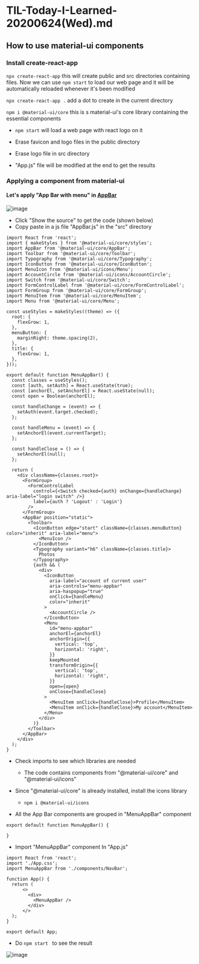 # TIL-Today-I-Learned- 20200624(Wed).md



## How to use material-ui components

### Install create-react-app

`npx create-react-app` this will create public and src directories containing files. Now we can use `npm start` to load our web page and it will be automatically reloaded whenever it's been modified

`npx create-react-app .` add a dot to create in the current directory

`npm i @material-ui/core` this is s material-ui's core library containing the essential components



- `npm start` will load a web page with react logo on it

- Erase favicon and logo files in the public directory
- Erase logo file in src directory
- "App.js" file will be modified at the end to get the results



### Applying a component from material-ui

#### Let's apply "App Bar with menu" in [AppBar](https://material-ui.com/components/app-bar/)

![image](https://user-images.githubusercontent.com/52592748/85570624-77c0c000-b66e-11ea-9372-bed993e93065.png)

- Click "Show the source" to get the code (shown below)
- Copy paste in a js file "AppBar.js" in the "src" directory 

```react
import React from 'react';
import { makeStyles } from '@material-ui/core/styles';
import AppBar from '@material-ui/core/AppBar';
import Toolbar from '@material-ui/core/Toolbar';
import Typography from '@material-ui/core/Typography';
import IconButton from '@material-ui/core/IconButton';
import MenuIcon from '@material-ui/icons/Menu';
import AccountCircle from '@material-ui/icons/AccountCircle';
import Switch from '@material-ui/core/Switch';
import FormControlLabel from '@material-ui/core/FormControlLabel';
import FormGroup from '@material-ui/core/FormGroup';
import MenuItem from '@material-ui/core/MenuItem';
import Menu from '@material-ui/core/Menu';

const useStyles = makeStyles((theme) => ({
  root: {
    flexGrow: 1,
  },
  menuButton: {
    marginRight: theme.spacing(2),
  },
  title: {
    flexGrow: 1,
  },
}));

export default function MenuAppBar() {
  const classes = useStyles();
  const [auth, setAuth] = React.useState(true);
  const [anchorEl, setAnchorEl] = React.useState(null);
  const open = Boolean(anchorEl);

  const handleChange = (event) => {
    setAuth(event.target.checked);
  };

  const handleMenu = (event) => {
    setAnchorEl(event.currentTarget);
  };

  const handleClose = () => {
    setAnchorEl(null);
  };

  return (
    <div className={classes.root}>
      <FormGroup>
        <FormControlLabel
          control={<Switch checked={auth} onChange={handleChange} aria-label="login switch" />}
          label={auth ? 'Logout' : 'Login'}
        />
      </FormGroup>
      <AppBar position="static">
        <Toolbar>
          <IconButton edge="start" className={classes.menuButton} color="inherit" aria-label="menu">
            <MenuIcon />
          </IconButton>
          <Typography variant="h6" className={classes.title}>
            Photos
          </Typography>
          {auth && (
            <div>
              <IconButton
                aria-label="account of current user"
                aria-controls="menu-appbar"
                aria-haspopup="true"
                onClick={handleMenu}
                color="inherit"
              >
                <AccountCircle />
              </IconButton>
              <Menu
                id="menu-appbar"
                anchorEl={anchorEl}
                anchorOrigin={{
                  vertical: 'top',
                  horizontal: 'right',
                }}
                keepMounted
                transformOrigin={{
                  vertical: 'top',
                  horizontal: 'right',
                }}
                open={open}
                onClose={handleClose}
              >
                <MenuItem onClick={handleClose}>Profile</MenuItem>
                <MenuItem onClick={handleClose}>My account</MenuItem>
              </Menu>
            </div>
          )}
        </Toolbar>
      </AppBar>
    </div>
  );
}
```

- Check imports to see which libraries are needed
  - The code contains components from "@material-ui/core" and "@material-ui/icons"
- Since "@material-ui/core" is already installed, install the icons library
  - `npm i @material-ui/icons`

- All the App Bar components are grouped in "MenuAppBar" component

```react
export default function MunuAppBar() {

}
```

- Import "MenuAppBar" component In "App.js"

```react
import React from 'react';
import './App.css';
import MenuAppBar from './components/NavBar';

function App() {
  return (
      <>
        <div>
          <MenuAppBar />
        </div>
      </>
  );
}

export default App;

```

- Do `npm start ` to see the result

![image](https://user-images.githubusercontent.com/52592748/85571761-61673400-b66f-11ea-9456-ef95acc2acd0.png)



